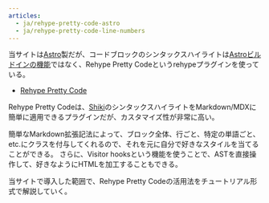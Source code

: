 ```yaml
---
articles:
  - ja/rehype-pretty-code-astro
  - ja/rehype-pretty-code-line-numbers
---
```


当サイトは[Astro](https://astro.build/)製だが、コードブロックのシンタックスハイライトは[Astroビルドインの機能](https://docs.astro.build/ja/guides/markdown-content/#%E3%82%B7%E3%83%B3%E3%82%BF%E3%83%83%E3%82%AF%E3%82%B9%E3%83%8F%E3%82%A4%E3%83%A9%E3%82%A4%E3%83%88)ではなく、Rehype Pretty Codeというrehypeプラグインを使っている。

- [Rehype Pretty Code](https://rehype-pretty-code.netlify.app/)

Rehype Pretty Codeは、[Shiki](https://github.com/shikijs/shiki)のシンタックスハイライトをMarkdown/MDXに簡単に適用できるプラグインだが、カスタマイズ性が非常に高い。

簡単なMarkdown拡張記法によって、ブロック全体、行ごと、特定の単語ごと、etc.にクラスを付与してくれるので、それを元に自分で好きなスタイルを当てることができる。
さらに、Visitor hooksという機能を使うことで、ASTを直接操作して、好きなようにHTMLを加工することもできる。

当サイトで導入した範囲で、Rehype Pretty Codeの活用法をチュートリアル形式で解説していく。
